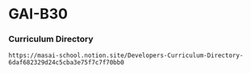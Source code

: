 # GAI-B30

### Curriculum Directory

```
https://masai-school.notion.site/Developers-Curriculum-Directory-6daf682329d24c5cba3e75f7c7f70bb0
```
